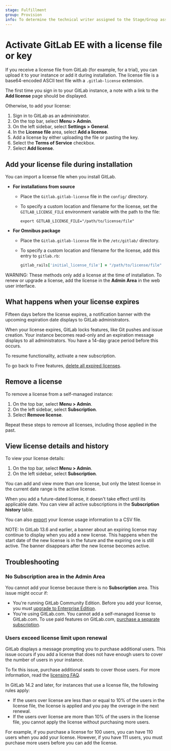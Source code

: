 ```yaml
---
stage: Fulfillment
group: Provision
info: To determine the technical writer assigned to the Stage/Group associated with this page, see https://about.gitlab.com/handbook/engineering/ux/technical-writing/#assignments
---
```


# Activate GitLab EE with a license file or key

If you receive a license file from GitLab (for example, for a trial), you can
upload it to your instance or add it during installation. The license file is
a base64-encoded ASCII text file with a `.gitlab-license` extension.

The first time you sign in to your GitLab instance, a note with a
link to the **Add license** page should be displayed.

Otherwise, to add your license:

1. Sign in to GitLab as an administrator.
1. On the top bar, select **Menu > Admin**.
1. On the left sidebar, select **Settings > General**.
1. In the **License file** area, select **Add a license**.
1. Add a license by either uploading the file or pasting the key.
1. Select the **Terms of Service** checkbox.
1. Select **Add license**.

## Add your license file during installation

You can import a license file when you install GitLab.

- **For installations from source**
  - Place the `Gitlab.gitlab-license` file in the `config/` directory.
  - To specify a custom location and filename for the license, set the
    `GITLAB_LICENSE_FILE` environment variable with the path to the file:

    ```shell
    export GITLAB_LICENSE_FILE="/path/to/license/file"
    ```

- **For Omnibus package**
  - Place the `Gitlab.gitlab-license` file in the `/etc/gitlab/` directory.
  - To specify a custom location and filename for the license, add this entry to `gitlab.rb`:

    ```ruby
    gitlab_rails['initial_license_file'] = "/path/to/license/file"
    ```

WARNING:
These methods only add a license at the time of installation. To renew or upgrade
a license, add the license in the **Admin Area** in the web user interface.

## What happens when your license expires

Fifteen days before the license expires, a notification banner with the upcoming expiration
date displays to GitLab administrators.

When your license expires, GitLab locks features, like Git pushes
and issue creation. Your instance becomes read-only and
an expiration message displays to all administrators. You have a 14-day grace period
before this occurs.

To resume functionality, activate a new subscription.

To go back to Free features, [delete all expired licenses](#remove-a-license).

## Remove a license

To remove a license from a self-managed instance:

1. On the top bar, select **Menu > Admin**.
1. On the left sidebar, select **Subscription**.
1. Select **Remove license**.

Repeat these steps to remove all licenses, including those applied in the past.

## View license details and history

To view your license details:

1. On the top bar, select **Menu > Admin**.
1. On the left sidebar, select **Subscription**.

You can add and view more than one license, but only the latest license in
the current date range is the active license.

When you add a future-dated license, it doesn't take effect until its applicable date.
You can view all active subscriptions in the **Subscription history** table.

You can also [export](../../subscriptions/self_managed/index.md) your license usage information to a CSV file.

NOTE:
In GitLab 13.6 and earlier, a banner about an expiring license may continue to display
when you add a new license. This happens when the start date of the new license
is in the future and the expiring one is still active.
The banner disappears after the new license becomes active.

## Troubleshooting

### No Subscription area in the Admin Area

You cannot add your license because there is no **Subscription** area.
This issue might occur if:

- You're running GitLab Community Edition. Before you add your license, you
  must [upgrade to Enterprise Edition](../../update/index.md#community-to-enterprise-edition).
- You're using GitLab.com. You cannot add a self-managed license to GitLab.com.
  To use paid features on GitLab.com, [purchase a separate subscription](../../subscriptions/gitlab_com/index.md).

### Users exceed license limit upon renewal

GitLab displays a message prompting you to purchase
additional users. This issue occurs if you add a license that does not have enough
users to cover the number of users in your instance.

To fix this issue, purchase additional seats to cover those users.
For more information, read the [licensing FAQ](https://about.gitlab.com/pricing/licensing-faq/).

In GitLab 14.2 and later, for instances that use a license file, the following
rules apply:

- If the users over license are less than or equal to 10% of the users in the license
  file, the license is applied and you pay the overage in the next renewal.
- If the users over license are more than 10% of the users in the license file,
  you cannot apply the license without purchasing more users.

For example, if you purchase a license for 100 users, you can have 110 users when you add
your license. However, if you have 111 users, you must purchase more users before you can add
the license.
